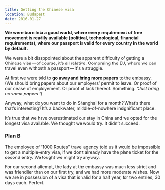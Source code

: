 ```yaml
---
title: Getting the Chinese visa
location: Budapest
date: 2016-01-27
---
```


__We were born into a good world, where every requirement of free movement is readily available (political, technological, financial requirements), where our passport is valid for every country in the world by default.__

We were a bit disappointed about the apparent difficulty of getting a Chinese visa — of course, itʼs all relative. Compraing the EU, where we can travel even withouth a passport — it's a struggle.

At first we were told to __go away and bring more papers__ to the embassy. (We should bring papers about our employersʼ permit to leave. Or proof of our cease of employement. Or proof of lack thereof. Something. *“Just bring us some papers.”*)

Anyway, what do you want to do in Shanghai for a month? Whatʼs there thatʼs interesting? Itʼs a backwater, middle-of-nowhere insignificant place.

Itʼs true that we have overestimated our stay in China and we opted for the longest visa available. We thought we would try. It didnʼt succeed. 

### Plan B

The employee of “1000 Routes” travel agency told us it would be impossible to get a multiple-entry visa, if we donʼt already have the plane ticket for the second entry. We tought we might try anyway.

For our second attempt, the lady at the embassy was much less strict and was friendlier than on our first try, and we had more moderate wishes. Now we are in possession of a visa that is valid for a half year, for two entries, 30 days each. Perfect.
